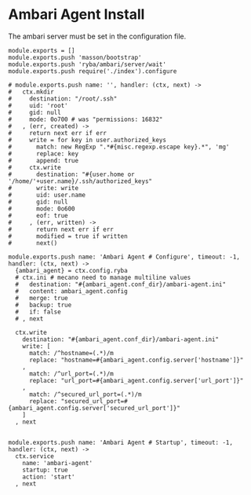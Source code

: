 # Ambari Agent Install

The ambari server must be set in the configuration file.

    module.exports = []
    module.exports.push 'masson/bootstrap'
    module.exports.push 'ryba/ambari/server/wait'
    module.exports.push require('./index').configure

    # module.exports.push name: '', handler: (ctx, next) ->
    #   ctx.mkdir 
    #     destination: "/root/.ssh"
    #     uid: 'root'
    #     gid: null
    #     mode: 0o700 # was "permissions: 16832"
    #   , (err, created) ->
    #     return next err if err
    #     write = for key in user.authorized_keys
    #       match: new RegExp ".*#{misc.regexp.escape key}.*", 'mg'
    #       replace: key
    #       append: true
    #     ctx.write
    #       destination: "#{user.home or '/home/'+user.name}/.ssh/authorized_keys"
    #       write: write
    #       uid: user.name
    #       gid: null
    #       mode: 0o600
    #       eof: true
    #     , (err, written) ->
    #       return next err if err
    #       modified = true if written
    #       next()

    module.exports.push name: 'Ambari Agent # Configure', timeout: -1, handler: (ctx, next) ->
      {ambari_agent} = ctx.config.ryba
      # ctx.ini # mecano need to manage multiline values
      #   destination: "#{ambari_agent.conf_dir}/ambari-agent.ini"
      #   content: ambari_agent.config
      #   merge: true
      #   backup: true
      #   if: false
      # , next

      ctx.write
        destination: "#{ambari_agent.conf_dir}/ambari-agent.ini"
        write: [
          match: /^hostname=(.*)/m
          replace: "hostname=#{ambari_agent.config.server['hostname']}"
        ,
          match: /^url_port=(.*)/m
          replace: "url_port=#{ambari_agent.config.server['url_port']}"
        ,
          match: /^secured_url_port=(.*)/m
          replace: "secured_url_port=#{ambari_agent.config.server['secured_url_port']}"
        ]
      , next

 
    module.exports.push name: 'Ambari Agent # Startup', timeout: -1, handler: (ctx, next) ->
      ctx.service
        name: 'ambari-agent'
        startup: true
        action: 'start'
      , next

